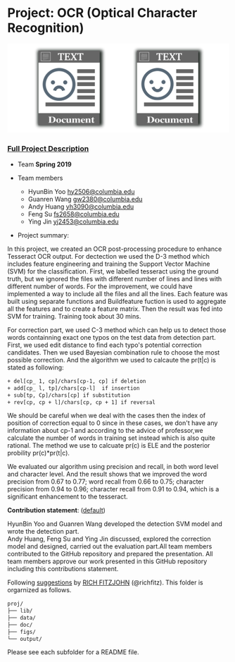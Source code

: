 # Project: OCR (Optical Character Recognition) 

![image](figs/intro.png)

### [Full Project Description](doc/project4_desc.md)


+ Team **Spring 2019**
+ Team members
	+ HyunBin Yoo hy2506@columbia.edu
	+ Guanren Wang gw2380@columbia.edu
	+ Andy Huang yh3090@columbia.edu
	+ Feng Su fs2658@columbia.edu
	+ Ying Jin yj2453@columbia.edu

+ Project summary: 

In this project, we created an OCR post-processing procedure to enhance Tesseract OCR output. For dectection we used the D-3 method which includes feature engineering and training the Support Vector Machine (SVM) for the classification. First, we labelled tesseract using the ground truth, but we ignored the files with different number of lines and lines with different number of words. For the improvement, we could have implemented a way to include all the files and all the lines. Each feature was built using separate functions and Buildfeature fuction is used to aggregate all the features and to create a feature matrix. Then the result was fed into SVM for training. Training took about 30 mins. 

For correction part, we used C-3 method which can help us to detect those words containning exact one typos on the test data from detection part. First, we used edit distance to find each typo's potential correction candidates. Then we used Bayesian combination rule to choose the most possible correction. And the algorithm we used to calcaute the pr(t|c) is stated as following:

	+ del[cp_ 1, cp]/chars[cp-1, cp] if deletion
	+ add[cp_ l, tp]/chars[cp-l]  if insertion
	+ sub[tp, Cp]/chars[cp] if substitution 
	+ rev[cp, cp + l]/chars[cp, cp + 1] if reversal 
	
We should be careful when we deal with the cases then the index of position of correction equal to 0 since in these cases, we don't have any information about cp-1 and according to the advice of professor,we calculate the number of words in training set instead which is also quite rational. The method we use to calcuate pr(c) is ELE and the posterior probility pr(c)*pr(t|c). 

We evaluated our algorithm using precision and recall, in both word level and character level. And the result shows that we improved the word precision from 0.67 to 0.77; word recall from 0.66 to 0.75; character precision from 0.94 to 0.96; character recall from 0.91 to 0.94, which is a significant enhancement to the tesseract.

**Contribution statement**: ([default](doc/a_note_on_contributions.md)) 

HyunBin Yoo and Guanren Wang developed the detection SVM model and wrote the detection part.  
Andy Huang, Feng Su and Ying Jin discussed, explored the correction model and designed, carried out the evaluation part.All team members contributed to the GitHub repository and prepared the presentation. All team members approve our work presented in this GitHub repository including this contributions statement. 
	
Following [suggestions](http://nicercode.github.io/blog/2013-04-05-projects/) by [RICH FITZJOHN](http://nicercode.github.io/about/#Team) (@richfitz). This folder is orgarnized as follows.

```
proj/
├── lib/
├── data/
├── doc/
├── figs/
└── output/
```

Please see each subfolder for a README file.
